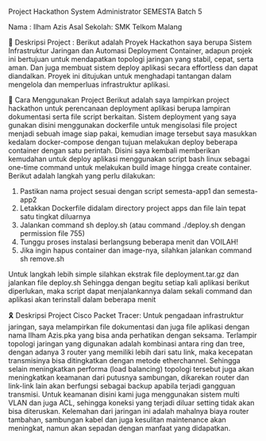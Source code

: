 Project Hackathon System Administrator SEMESTA Batch 5

Nama : Ilham Azis
Asal Sekolah: SMK Telkom Malang

🚩 Deskripsi Project : 
Berikut adalah Proyek Hackathon saya berupa Sistem Infrastruktur Jaringan dan Automasi Deployment Container, adapun projek ini bertujuan untuk mendapatkan topologi jaringan yang stabil, cepat, serta aman. Dan juga membuat sistem deploy aplikasi secara effortless dan dapat diandalkan. Proyek ini ditujukan untuk menghadapi tantangan dalam mengelola dan memperluas infrastruktur aplikasi.

🚀 Cara Menggunakan Project
Berikut adalah saya lampirkan project hackathon untuk perencanaan deployment aplikasi berupa lampiran dokumentasi serta file script berkaitan. Sistem deployment yang saya gunakan disini menggunakan dockerfile untuk mengisolasi file project menjadi sebuah image siap pakai, kemudian image tersebut saya masukkan kedalam docker-compose dengan tujuan melakukan deploy beberapa container dengan satu perintah. Disini saya kembali memberikan kemudahan untuk deploy aplikasi menggunakan script bash linux sebagai one-time command untuk melakukan build image hingga create container. Berikut adalah langkah yang perlu dilakukan:

1. Pastikan nama project sesuai dengan script semesta-app1 dan semesta-app2
2. Letakkan Dockerfile didalam directory project apps dan file lain tepat satu tingkat diluarnya
3. Jalankan command sh deploy.sh (atau command ./deploy.sh dengan permission file 755)
4. Tunggu proses instalasi berlangsung beberapa menit dan VOILAH! 
5. Jika ingin hapus container dan image-nya, silahkan jalankan command sh remove.sh

Untuk langkah lebih simple silahkan ekstrak file deployment.tar.gz dan jalankan file deploy.sh
Sehingga dengan begitu setiap kali aplikasi berikut diperlukan, maka script dapat menjalankannya dalam sekali command dan aplikasi akan terinstall dalam beberapa menit


🎗️ Deskripsi Project Cisco Packet Tracer: 
Untuk pengadaan infrastruktur jaringan, saya melampirkan file dokumentasi dan juga file aplikasi dengan nama Ilham Azis.pka yang bisa anda perhatikan dengan seksama. Terlampir topologi jaringan yang digunakan adalah kombinasi antara ring dan tree, dengan adanya 3 router yang memiliki lebih dari satu link, maka kecepatan transmisinya bisa ditingkatkan dengan metode etherchannel. Sehingga selain meningkatkan performa (load balancing) topologi tersebut juga akan meningkatkan keamanan dari putusnya sambungan, dikarekan router dan link-link lain akan berfungsi sebagai backup apabila terjadi gangguan transmisi.
Untuk keamanan disini kami juga menggunakan sistem multi VLAN dan juga ACL, sehingga koneksi yang terjadi diluar setting tidak akan bisa diteruskan. Kelemahan dari jaringan ini adalah mahalnya biaya router tambahan, sambungan kabel dan juga kesulitan maintenance akan meningkat, namun akan sepadan dengan manfaat yang didapatkan.